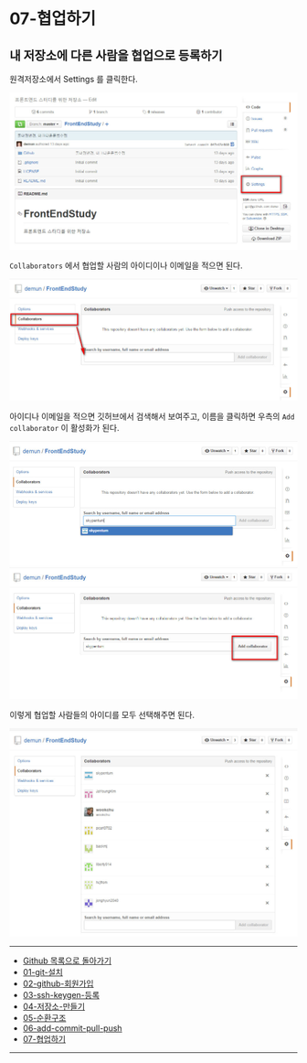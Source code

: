 # 07-협업하기

## 내 저장소에 다른 사람을 협업으로 등록하기

원격저장소에서 Settings 를 클릭한다.

![settings](../images/demun-015.jpg)


`Collaborators` 에서 협업할 사람의 아이디이나 이메일을 적으면 된다.

![Collaborators](../images/demun-016.jpg)

아이디나 이메일을 적으면 깃허브에서 검색해서 보여주고, 이름을 클릭하면 우측의 `Add collaborator` 이 활성화가 된다.

![Collaborators](../images/demun-018.jpg)
![Collaborators](../images/demun-019.jpg)

이렇게 협업할 사람들의 아이디를 모두 선택해주면 된다.

![Collaborators](../images/demun-021.jpg)



----

* [Github 목록으로 돌아가기](../README.md)
* [01-git-설치](01-git-설치.md)
* [02-github-회원가입](02-github-회원가입.md)
* [03-ssh-keygen-등록](03-ssh-keygen-등록.md)
* [04-저장소-만들기](04-저장소-만들기.md)
* [05-순환구조](05-순환구조.md)
* [06-add-commit-pull-push](06-add-commit-pull-push.md)
* [07-협업하기](07-협업하기.md)

----